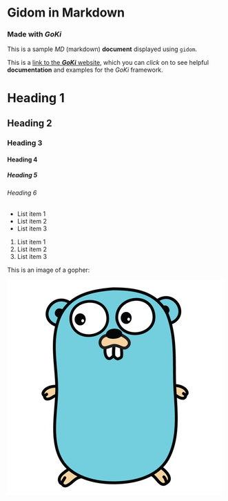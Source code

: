 # Gidom in Markdown

### Made with ***GoKi***

This is a sample _MD_ (markdown) **document** displayed using `gidom`.

This is a [link to the ***GoKi*** website](https://goki.dev), which you can _click_ on to see helpful **documentation** and examples for the *GoKi* framework.

# Heading 1
## Heading 2
### Heading 3
#### Heading 4
##### Heading 5
###### Heading 6

* List item 1
* List item 2
* List item 3

1. List item 1
2. List item 2
3. List item 3

This is an image of a gopher: 

![Image of a gopher](gopher.png)